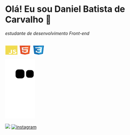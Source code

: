 # Olá! Eu sou Daniel Batista de Carvalho  👋
*estudante de desenvolvimento Front-end*
<div style="display: inline_block"><br>
  <img align="center" alt="Rafa-Js" height="30" width="40" src="https://raw.githubusercontent.com/devicons/devicon/master/icons/javascript/javascript-plain.svg">
  <img align="center" alt="Rafa-HTML" height="30" width="40" src="https://raw.githubusercontent.com/devicons/devicon/master/icons/html5/html5-original.svg">
  <img align="center" alt="Rafa-CSS" height="30" width="40" src="https://raw.githubusercontent.com/devicons/devicon/master/icons/css3/css3-original.svg">
  
 
</div>


![minhoca](https://raw.githubusercontent.com/rick-png/rick-png/output/github-contribution-grid-snake.svg)



<a href = "mailto:carvalho.daniel.15@gmail.com"><img src="https://img.shields.io/badge/-Gmail-%23333?style=for-the-badge&logo=gmail&logoColor=white" target="_blank"></a>
[![instagram](https://img.shields.io/badge/Instagram-E4405F?style=for-the-badge&logo=instagram&logoColor=white)](https://instagram.com/haalfking)



